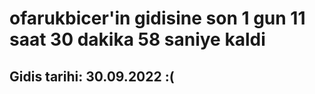 # ofarukbicer'in gidisine son 1 gun 11 saat 30 dakika 58 saniye kaldi

## Gidis tarihi: 30.09.2022 :(